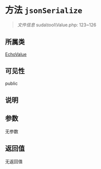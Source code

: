 # 方法 `jsonSerialize`

> *文件信息* suda\tool\Value.php: 123~126

## 所属类 

[EchoValue](../EchoValue.md)

## 可见性

 public 

## 说明



## 参数


无参数


## 返回值

无返回值
